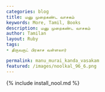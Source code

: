 ```yaml
---  
categories: blog  
title: மனு முறைகண்ட வாசகம்
keywords: More, Tamil, Books  
description: மனு முறைகண்ட வாசகம்
author: Tamilan  
layout: Ruby  
tags:     
- திருவருட் பிரகாச வள்ளலார்

permalink: manu_murai_kanda_vasakam  
featured: /images/noolkal_96_6.png  
---  
```

{% include install_nool.md %} 


